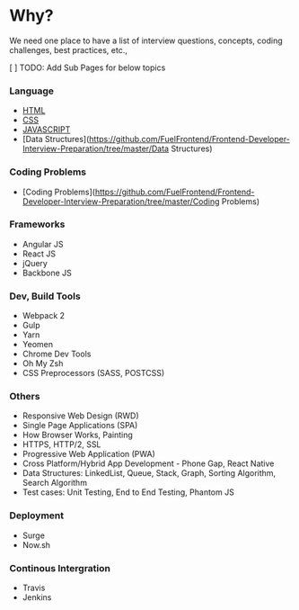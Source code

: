 # Why?
We need one place to have a list of interview questions, concepts, coding challenges, best practices, etc.,

[ ] TODO: Add Sub Pages for below topics

### Language
- [HTML](https://github.com/FuelFrontend/Frontend-Developer-Interview-Preparation/tree/master/HTML)
- [CSS](https://github.com/FuelFrontend/Frontend-Developer-Interview-Preparation/tree/master/CSS)
- [JAVASCRIPT](https://github.com/FuelFrontend/Frontend-Developer-Interview-Preparation/tree/master/Javascript)
- [Data Structures](https://github.com/FuelFrontend/Frontend-Developer-Interview-Preparation/tree/master/Data Structures)

### Coding Problems

- [Coding Problems](https://github.com/FuelFrontend/Frontend-Developer-Interview-Preparation/tree/master/Coding Problems)

### Frameworks
- Angular JS
- React JS
- jQuery
- Backbone JS

### Dev, Build Tools
- Webpack 2
- Gulp
- Yarn
- Yeomen
- Chrome Dev Tools
- Oh My Zsh
- CSS Preprocessors (SASS, POSTCSS)

### Others
- Responsive Web Design (RWD)
- Single Page Applications (SPA)
- How Browser Works, Painting
- HTTPS, HTTP/2, SSL
- Progressive Web Application (PWA)
- Cross Platform/Hybrid App Development - Phone Gap, React Native
- Data Structures: LinkedList, Queue, Stack, Graph, Sorting Algorithm, Search Algorithm
- Test cases: Unit Testing, End to End Testing, Phantom JS

### Deployment
- Surge
- Now.sh

### Continous Intergration
- Travis
- Jenkins
